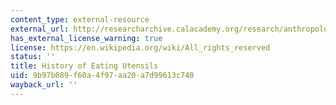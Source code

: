 ```yaml
---
content_type: external-resource
external_url: http://researcharchive.calacademy.org/research/anthropology/utensil/index.html
has_external_license_warning: true
license: https://en.wikipedia.org/wiki/All_rights_reserved
status: ''
title: History of Eating Utensils
uid: 9b97b089-f60a-4f97-aa20-a7d99613c740
wayback_url: ''
---
```

